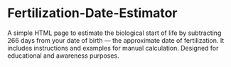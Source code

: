 # Fertilization-Date-Estimator
A simple HTML page to estimate the biological start of life by subtracting 266 days from your date of birth — the approximate date of fertilization. It includes instructions and examples for manual calculation. Designed for educational and awareness purposes.
